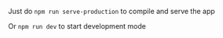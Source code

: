 Just do `npm run serve-production` to compile and serve the app

Or `npm run dev` to start development mode